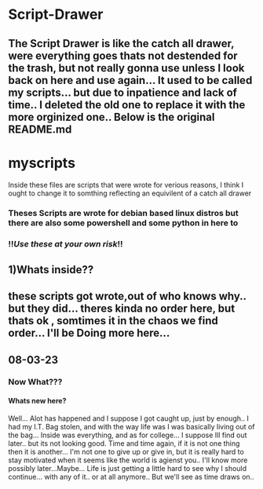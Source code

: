 # Script-Drawer
The Script Drawer is like the catch all drawer, were everything goes thats not destended for the trash, but not really gonna use unless I look back on here and use again... 
It used to be called my scripts... but due to inpatience and lack of time.. I deleted the old one to replace it with the more orginized one..
Below is the original README.md
-------------------------------------

# myscripts
Inside these files are scripts that were wrote for verious reasons, 
I think I ought to change it to somthing reflecting an equivilent of a catch all drawer

### Theses Scripts are wrote for debian based linux distros but there are also some powershell and some python in here to

### !!*Use these at your own risk*!!

## 1)Whats inside??
these scripts got wrote,out of who knows why.. but they did...
theres kinda no order here, but thats ok , somtimes it in the chaos we find order...
I'll be Doing more here...
------------------------------------
## 08-03-23
### Now What???
#### Whats new here?
Well... Alot has happened and I suppose I got caught up, just by enough..
I had my I.T. Bag stolen, and with the way life was I was basically living out of the bag... Inside was everything, and as for college... I suppose Ill find out later.. but its not looking good.
Time and time again, if it is not one thing then it is another... I'm not one to give up or give in, but it is really hard to stay motivated when it seems like the world is agienst you.. 
I'll know more possibly later...Maybe...
Life is just getting a little hard to see why I should continue... with any of it.. or at all anymore.. 
But we'll see as time draws on.. 
